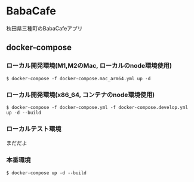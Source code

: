 # BabaCafe
秋田県三種町のBabaCafeアプリ

## docker-compose
### ローカル開発環境(M1,M2のMac, ローカルのnode環境使用)
```shell
$ docker-compose -f docker-compose.mac_arm64.yml up -d
```

### ローカル開発環境(x86_64, コンテナのnode環境使用)
```shell
$ docker-compose -f docker-compose.yml -f docker-compose.develop.yml up -d --build
```

### ローカルテスト環境
まだだよ

### 本番環境
```shell
$ docker-compose up -d --build
```

